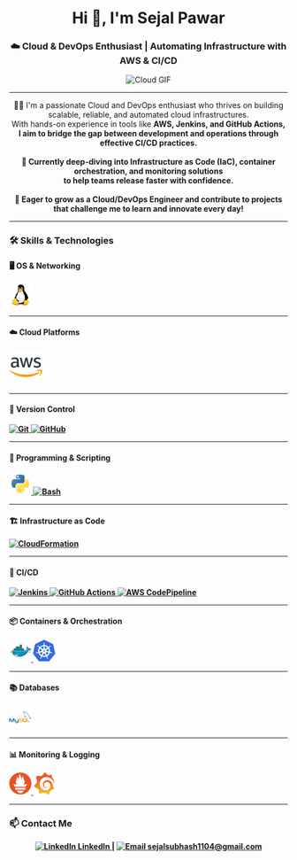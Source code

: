 <h1 align="center">Hi 👋, I'm Sejal Pawar</h1>
<h3 align="center">☁️ Cloud & DevOps Enthusiast | Automating Infrastructure with AWS & CI/CD</h3>

<p align="center">
  <img src="https://media.giphy.com/media/qgQUggAC3Pfv687qPC/giphy.gif" width="300" alt="Cloud GIF">
</p>

---

<p align="center">
  👩‍💻 I'm a passionate Cloud and DevOps enthusiast who thrives on building scalable, reliable, and automated cloud infrastructures. <br>
  With hands-on experience in tools like <strong>AWS, Jenkins, <!-- Docker, Terraform,</strong> --> and <strong>GitHub Actions</strong>, <br>
  I aim to bridge the gap between development and operations through effective CI/CD practices. <br><br>
  🔧 Currently deep-diving into <strong>Infrastructure as Code (IaC)</strong>, container orchestration, and monitoring solutions <br>
  to help teams release faster with confidence. <br><br>
  🚀 Eager to grow as a Cloud/DevOps Engineer and contribute to projects that challenge me to learn and innovate every day!
</p>

---

### 🛠️ Skills & Technologies

#### 🖥️ OS & Networking  
<a href="https://www.linux.org/" target="_blank">
  <img src="https://raw.githubusercontent.com/devicons/devicon/master/icons/linux/linux-original.svg" alt="Linux" width="40" height="40"/>
</a>

---

#### ☁️ Cloud Platforms  
<a href="https://aws.amazon.com/" target="_blank">
  <img src="https://raw.githubusercontent.com/devicons/devicon/master/icons/amazonwebservices/amazonwebservices-original-wordmark.svg" alt="AWS" width="60" height="60"/>
</a>

---

#### 📂 Version Control  
<a href="https://git-scm.com/" target="_blank">
  <img src="https://www.vectorlogo.zone/logos/git-scm/git-scm-icon.svg" alt="Git" width="40" height="40"/>
</a>
<a href="https://github.com/" target="_blank">
  <img src="https://github.githubassets.com/images/modules/logos_page/GitHub-Mark.png" alt="GitHub" width="40" height="40"/>
</a>

---

#### 🧩 Programming & Scripting  
<a href="https://www.python.org/" target="_blank">
  <img src="https://raw.githubusercontent.com/devicons/devicon/master/icons/python/python-original.svg" alt="Python" width="40" height="40"/>
</a>
<a href="https://www.gnu.org/software/bash/" target="_blank">
  <img src="https://upload.wikimedia.org/wikipedia/commons/4/4b/Bash_Logo_Colored.svg" alt="Bash" width="40" height="40"/>
</a>

---

#### 🏗️ Infrastructure as Code  
<!-- 
<a href="https://www.terraform.io/" target="_blank">
  <img src="https://www.vectorlogo.zone/logos/terraformio/terraformio-icon.svg" alt="Terraform" width="40" height="40"/>
</a>
 <a href="https://www.ansible.com/" target="_blank">
  <img src="https://cdn.worldvectorlogo.com/logos/ansible.svg" alt="Ansible" width="40" height="40"/>
</a>
 -->
<a href="https://aws.amazon.com/cloudformation/" target="_blank">
  <img src="https://encrypted-tbn0.gstatic.com/images?q=tbn:ANd9GcSzGLlPqpEbrb9yFSfCEqzAFsan5rowLjjhgA&s" alt="CloudFormation" width="40" height="40"/>
</a>


---

#### 🚀 CI/CD  
<a href="https://www.jenkins.io/" target="_blank">
  <img src="https://www.vectorlogo.zone/logos/jenkins/jenkins-icon.svg" alt="Jenkins" width="40" height="40"/>
</a>
<a href="https://github.com/features/actions" target="_blank">
  <img src="https://avatars.githubusercontent.com/u/44036562?s=280&v=4" alt="GitHub Actions" width="40" height="40"/>
</a>
<a href="https://aws.amazon.com/codepipeline/" target="_blank">
  <img src="https://raw.githubusercontent.com/aws/aws-codestar/master/images/codepipeline.png" alt="AWS CodePipeline" width="40" height="40"/>
</a>

<!-- 
---
#### 🔐 Security & Compliance  
<a href="https://www.sonarsource.com/products/sonarqube/" target="_blank">
  <img src="https://seeklogo.com/images/S/sonarqube-logo-6F6A4E06CE-seeklogo.com.png" alt="SonarQube" width="40" height="40"/>
</a>
<a href="https://owasp.org/" target="_blank">
  <img src="https://owasp.org/assets/images/logo.png" alt="OWASP" width="40" height="40"/>
</a>
<a href="https://aquasecurity.github.io/trivy/" target="_blank">
  <img src="https://avatars.githubusercontent.com/u/5429470?s=200&v=4" alt="Trivy" width="40" height="40"/>
</a>
-->
---

#### 📦 Containers & Orchestration  
<a href="https://www.docker.com/" target="_blank">
  <img src="https://raw.githubusercontent.com/devicons/devicon/master/icons/docker/docker-original.svg" alt="Docker" width="40" height="40"/>
</a>
<a href="https://kubernetes.io/" target="_blank">
  <img src="https://raw.githubusercontent.com/devicons/devicon/master/icons/kubernetes/kubernetes-plain.svg" alt="Kubernetes" width="40" height="40"/>
</a>

---

#### 📚 Databases  
<a href="https://www.mysql.com/" target="_blank">
  <img src="https://raw.githubusercontent.com/devicons/devicon/master/icons/mysql/mysql-original-wordmark.svg" alt="MySQL" width="40" height="40"/>
</a>

---

#### 📊 Monitoring & Logging  
<a href="https://prometheus.io/" target="_blank">
  <img src="https://raw.githubusercontent.com/devicons/devicon/master/icons/prometheus/prometheus-original.svg" alt="Prometheus" width="40" height="40"/>
</a>
<a href="https://grafana.com/" target="_blank">
  <img src="https://raw.githubusercontent.com/devicons/devicon/master/icons/grafana/grafana-original.svg" alt="Grafana" width="40" height="40"/>
</a>


---

### 📫 Contact Me
<!--
<p align="center">
  <a href="https://www.linkedin.com/in/sejalspawar" target="_blank">
    <img src="https://img.icons8.com/color/48/linkedin.png" alt="LinkedIn" width="30" height="30"/>
  </a>
  &nbsp;
  <a href="mailto:sejalsubhash1104@gmail.com">
    <img src="https://img.icons8.com/color/48/gmail-new.png" alt="Email" width="30" height="30"/>
  </a>
</p>
-->

<p align="center">
  <a href="https://www.linkedin.com/in/sejalspawar" target="_blank">
    <img src="https://img.icons8.com/color/48/linkedin.png" alt="LinkedIn" width="30" height="30"/> LinkedIn
  </a> |
  <a href="mailto:sejalsubhash1104@gmail.com">
    <img src="https://img.icons8.com/color/48/gmail-new.png" alt="Email" width="30" height="30"/> sejalsubhash1104@gmail.com
  </a>
</p>

